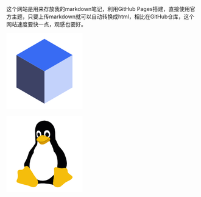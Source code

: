这个网站是用来存放我的markdown笔记，利用GitHub Pages搭建，直接使用官方主题，只要上传markdown就可以自动转换成html，相比在GitHub仓库，这个网站速度要快一点，观感也要好。

[![](image/算法.png '算法总结')](_posts/agorithms-1.md)

[![](image/linux.png 'linux总结')](_posts/linux/index.md)